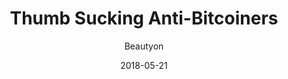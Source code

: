 ---
layout: writing
title: Thumb Sucking Anti-Bitcoiners
date: 2018-05-21
categories: ['Bitcoin']
author: ['Beautyon']
excerpt: It was inevitable that as “normies” enter Bitcoin they would bring their baggage with them. Expecting them to not arrive with any baggage would be like thinking a tortoise can shed its shell.
external_url: https://hackernoon.com/thumb-sucking-anti-bitcoiners-da7fcaad05c9
---